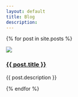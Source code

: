 ```yaml
---
layout: default
title: Blog
description: 
---
```


{% for post in site.posts %}
<div class="tool">
    <a href="{{ post.url }}"><img class="tool-pic" src="{{ post.main_image }}"/></a>
    <div class="tool-description">
        <a href="{{ post.url }}"><h3 class="tool-title">{{ post.title }}</h3></a>
        <p>
            {{ post.description }}
        </p>
    </div>
</div>
{% endfor %}
